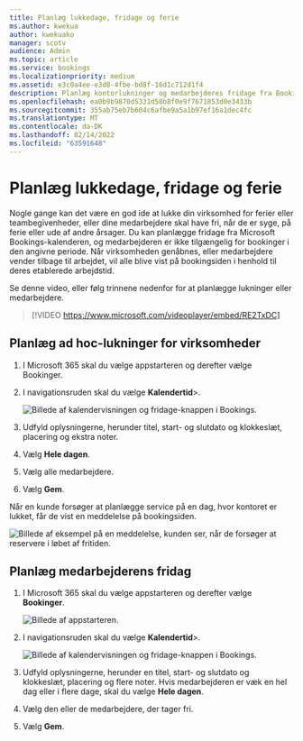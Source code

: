 ```yaml
---
title: Planlæg lukkedage, fridage og ferie
ms.author: kwekua
author: kwekuako
manager: scotv
audience: Admin
ms.topic: article
ms.service: bookings
ms.localizationpriority: medium
ms.assetid: e3c0a4ee-e3d8-4fbe-bd8f-16d1c712d1f4
description: Planlæg kontorlukninger og medarbejderes fridage fra Bookings-kalenderen, så medarbejdere er markeret som utilgængelige for bookinger på de angivne tidspunkter.
ms.openlocfilehash: ea0b9b9870d5331d58b8f0e9f7671853d0e3433b
ms.sourcegitcommit: 355ab75eb7b604c6afbe9a5a1b97ef16a1dec4fc
ms.translationtype: MT
ms.contentlocale: da-DK
ms.lasthandoff: 02/14/2022
ms.locfileid: "63591648"
---
```

# <a name="schedule-business-closures-time-off-and-vacation-time"></a>Planlæg lukkedage, fridage og ferie

Nogle gange kan det være en god ide at lukke din virksomhed for ferier eller teambegivenheder, eller dine medarbejdere skal have fri, når de er syge, på ferie eller ude af andre årsager. Du kan planlægge fridage fra Microsoft Bookings-kalenderen, og medarbejderen er ikke tilgængelig for bookinger i den angivne periode. Når virksomheden genåbnes, eller medarbejdere vender tilbage til arbejdet, vil alle blive vist på bookingsiden i henhold til deres etablerede arbejdstid.

Se denne video, eller følg trinnene nedenfor for at planlægge lukninger eller medarbejdere.

> [!VIDEO https://www.microsoft.com/videoplayer/embed/RE2TxDC]

## <a name="schedule-ad-hoc-business-closures"></a>Planlæg ad hoc-lukninger for virksomheder

1. I Microsoft 365 skal du vælge appstarteren og derefter vælge Bookinger.

1. I navigationsruden skal du vælge **Kalendertid**\>.

   ![Billede af kalendervisningen og fridage-knappen i Bookings.](../media/bookings-calendar-timeoff.png)

1. Udfyld oplysningerne, herunder titel, start- og slutdato og klokkeslæt, placering og ekstra noter.

1. Vælg **Hele dagen**.

1. Vælg alle medarbejdere.

1. Vælg **Gem**.

Når en kunde forsøger at planlægge service på en dag, hvor kontoret er lukket, får de vist en meddelelse på bookingsiden.

   ![Billede af eksempel på en meddelelse, kunden ser, når de forsøger at reservere i løbet af fritiden.](../media/bookings-timeoff-message.png)

## <a name="schedule-employee-time-off"></a>Planlæg medarbejderens fridag

1. I Microsoft 365 skal du vælge appstarteren og derefter vælge **Bookinger**.

   ![Billede af appstarteren.](../media/bookings-applauncher.png)

1. I navigationsruden skal du vælge **Kalendertid**\>.

   ![Billede af kalendervisningen og fridage-knappen i Bookings.](../media/bookings-calendar-timeoff.png)

1. Udfyld oplysningerne, herunder en titel, start- og slutdato og klokkeslæt, placering og flere noter. Hvis medarbejderen er væk en hel dag eller i flere dage, skal du vælge **Hele dagen**.

1. Vælg den eller de medarbejdere, der tager fri.

1. Vælg **Gem**.
